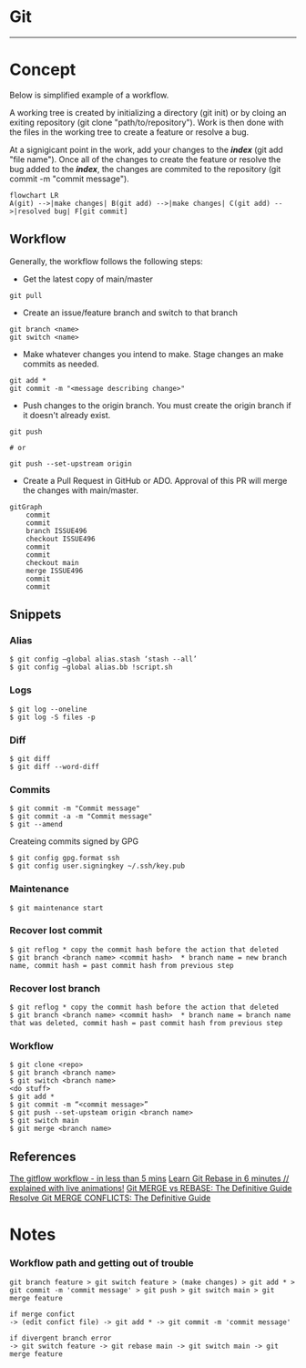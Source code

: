 # Git
---

# Concept
Below is simplified example of a workflow. 

A working tree is created by initializing a directory (git init) or by cloing an exiting repository (git clone "path/to/repository"). Work is then done with the files in the working tree to create a feature or resolve a bug.

At a signigicant point in the work, add your changes to the ***index*** (git add "file name"). Once all of the changes to create the feature or resolve the bug added to the ***index***, the changes are commited to the repository (git commit -m "commit message"). 

```mermaid
flowchart LR
A(git) -->|make changes| B(git add) -->|make changes| C(git add) -->|resolved bug| F[git commit]
```

## Workflow
Generally, the workflow follows the following steps:
- Get the latest copy of main/master 
``` 
git pull 
```
- Create an issue/feature branch and switch to that branch
``` 
git branch <name>
git switch <name>
```
- Make whatever changes you intend to make. Stage changes an make commits as needed. 
```
git add *
git commit -m "<message describing change>"
```
- Push changes to the origin branch. You must create the origin branch if it doesn't already exist. 
```
git push

# or

git push --set-upstream origin
```
- Create a Pull Request in GitHub or ADO. Approval of this PR will merge the changes with main/master.
```mermaid
gitGraph
    commit
    commit
    branch ISSUE496
    checkout ISSUE496
    commit
    commit
    checkout main
    merge ISSUE496
    commit
    commit
```
## Snippets
### Alias
```
$ git config –global alias.stash ‘stash --all’
$ git config –global alias.bb !script.sh
```

### Logs
```
$ git log --oneline
$ git log -S files -p
```
### Diff
```
$ git diff
$ git diff --word-diff
```

### Commits
```
$ git commit -m "Commit message"
$ git commit -a -m "Commit message"
$ git --amend 
```
Createing commits signed by GPG
```
$ git config gpg.format ssh
$ git config user.signingkey ~/.ssh/key.pub
```
### Maintenance
```
$ git maintenance start
```
### Recover lost commit
```
$ git reflog * copy the commit hash before the action that deleted
$ git branch <branch name> <commit hash>  * branch name = new branch name, commit hash = past commit hash from previous step
```
### Recover lost branch
```
$ git reflog * copy the commit hash before the action that deleted
$ git branch <branch name> <commit hash>  * branch name = branch name that was deleted, commit hash = past commit hash from previous step
```
### Workflow
```
$ git clone <repo>
$ git branch <branch name>
$ git switch <branch name>
<do stuff>
$ git add *
$ git commit -m “<commit message>”
$ git push --set-upsteam origin <branch name>
$ git switch main
$ git merge <branch name>
```
## References
[The gitflow workflow - in less than 5 mins](https://www.youtube.com/watch?v=1SXpE08hvGs)
[Learn Git Rebase in 6 minutes // explained with live animations!](https://youtu.be/f1wnYdLEpgI?si=SXW3BsP7Yqn_AIEd)
[Git MERGE vs REBASE: The Definitive Guide](https://youtu.be/zOnwgxiC0OA?si=lgOj1H4bT9dzbK5j)
[Resolve Git MERGE CONFLICTS: The Definitive Guide](https://youtu.be/Sqsz1-o7nXk?si=acwzXMaLEvkYE-do)

# Notes

### Workflow path and getting out of trouble
```
git branch feature > git switch feature > (make changes) > git add * > git commit -m 'commit message' > git push > git switch main > git merge feature
```
```
if merge confict 
-> (edit confict file) -> git add * -> git commit -m 'commit message'
```
```
if divergent branch error
-> git switch feature -> git rebase main -> git switch main -> git merge feature
```
